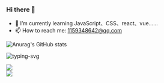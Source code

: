 ### Hi there 👋

- 🌱 I’m currently learning JavaScript、CSS、react、vue......
- 📫 How to reach me: 1159348642@qq.com



![Anurag's GitHub stats](https://github-readme-stats.vercel.app/api?username=Enternity-Yu&show_icons=true&theme=onedark)


<p> <!--align="center"-->
   <img src="https://readme-typing-svg.herokuapp.com?color=28696B&size=21&center=true&lines=%E9%97%AA%E9%97%AA%E5%8F%91%E4%BA%AE%EF%BC%8C%E9%97%AA%E9%97%AA%E5%8F%91%E4%BA%AE;Enternity-Yu+%E7%A5%9D%E4%BD%A0%E4%BB%8A%E6%97%A5%E6%84%89%E5%BF%AB" alt="typing-svg">
</p>

<div>  <!--align="center"-->
    <img  src="https://github-readme-streak-stats.herokuapp.com/?user=Enternity-Yu" />
</div>

<div> <!--align="center"-->
    <img src="https://activity-graph.herokuapp.com/graph?username=Enternity-Yu&theme=minimal" />
</div>

<!--
**Enternity-Yu/Enternity-Yu** is a ✨ _special_ ✨ repository because its `README.md` (this file) appears on your GitHub profile.

Here are some ideas to get you started:

- 🔭 I’m currently working on ...
- 🌱 I’m currently learning ...
- 👯 I’m looking to collaborate on ...
- 🤔 I’m looking for help with ...
- 💬 Ask me about ...
- 📫 How to reach me: ...
- 😄 Pronouns: ...
- ⚡ Fun fact: ...
[![Anurag's github stats](https://github-readme-stats.vercel.app/api?username=Enternity-Yu)](https://github.com/anuraghazra/github-readme-stats)
-->
